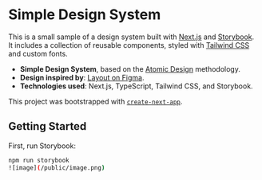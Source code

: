 # Simple Design System

This is a small sample of a design system built with [Next.js](https://nextjs.org/) and [Storybook](https://storybook.js.org/). It includes a collection of reusable components, styled with [Tailwind CSS](https://tailwindcss.com/) and custom fonts.

- **Simple Design System**, based on the [Atomic Design](https://atomicdesign.bradfrost.com/chapter-2/) methodology.
- **Design inspired by**: [Layout on Figma](https://www.figma.com/community/file/1335673212969292007).
- **Technologies used**: Next.js, TypeScript, Tailwind CSS, and Storybook.

This project was bootstrapped with [`create-next-app`](https://github.com/vercel/next.js/tree/canary/packages/create-next-app).

## Getting Started

First, run Storybook:

```bash
npm run storybook
![image](/public/image.png)
